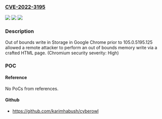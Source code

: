 ### [CVE-2022-3195](https://cve.mitre.org/cgi-bin/cvename.cgi?name=CVE-2022-3195)
![](https://img.shields.io/static/v1?label=Product&message=Chrome&color=blue)
![](https://img.shields.io/static/v1?label=Version&message=%3D%20105.0.5195.125%20&color=brighgreen)
![](https://img.shields.io/static/v1?label=Vulnerability&message=Out%20of%20bounds%20write&color=brighgreen)

### Description

Out of bounds write in Storage in Google Chrome prior to 105.0.5195.125 allowed a remote attacker to perform an out of bounds memory write via a crafted HTML page. (Chromium security severity: High)

### POC

#### Reference
No PoCs from references.

#### Github
- https://github.com/karimhabush/cyberowl

